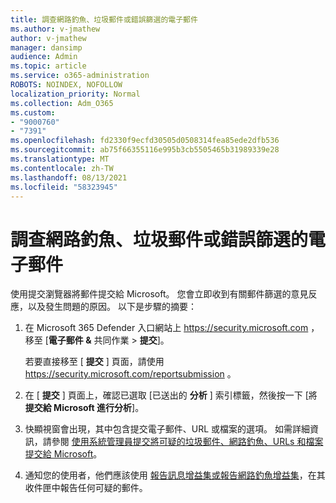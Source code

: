```yaml
---
title: 調查網路釣魚、垃圾郵件或錯誤篩選的電子郵件
ms.author: v-jmathew
author: v-jmathew
manager: dansimp
audience: Admin
ms.topic: article
ms.service: o365-administration
ROBOTS: NOINDEX, NOFOLLOW
localization_priority: Normal
ms.collection: Adm_O365
ms.custom:
- "9000760"
- "7391"
ms.openlocfilehash: fd2330f9ecfd30505d0508314fea85ede2dfb536
ms.sourcegitcommit: ab75f66355116e995b3cb5505465b31989339e28
ms.translationtype: MT
ms.contentlocale: zh-TW
ms.lasthandoff: 08/13/2021
ms.locfileid: "58323945"
---
```

# <a name="investigate-phishing-spam-or-incorrectly-filtered-email"></a>調查網路釣魚、垃圾郵件或錯誤篩選的電子郵件

使用提交瀏覽器將郵件提交給 Microsoft。 您會立即收到有關郵件篩選的意見反應，以及發生問題的原因。 以下是步驟的摘要：

1. 在 Microsoft 365 Defender 入口網站上 <https://security.microsoft.com> ，移至 [**電子郵件 &** 共同作業 \> **提交**]。

   若要直接移至 [ **提交** ] 頁面，請使用 <https://security.microsoft.com/reportsubmission> 。

2. 在 [ **提交** ] 頁面上，確認已選取 [已送出的 **分析** ] 索引標籤，然後按一下 [將 **提交給 Microsoft 進行分析**]。

3. 快顯視窗會出現，其中包含提交電子郵件、URL 或檔案的選項。 如需詳細資訊，請參閱 [使用系統管理員提交將可疑的垃圾郵件、網路釣魚、URLs 和檔案提交給 Microsoft](https://docs.microsoft.com/microsoft-365/security/office-365-security/admin-submission)。

4. 通知您的使用者，他們應該使用 [報告訊息增益集或報告網路釣魚增益集](https://docs.microsoft.com/microsoft-365/security/office-365-security/enable-the-report-message-add-in)，在其收件匣中報告任何可疑的郵件。
